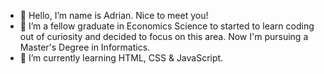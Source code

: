 - 👋 Hello, I’m name is Adrian. Nice to meet you!
- 👀 I’m a fellow graduate in Economics Science to started to learn coding out of curiosity and decided to focus on this area. Now I'm pursuing a Master's Degree in Informatics.
- 🌱 I’m currently learning HTML, CSS & JavaScript.

<!---
savustefan/savustefan is a ✨ special ✨ repository because its `README.md` (this file) appears on your GitHub profile.
You can click the Preview link to take a look at your changes.
--->
